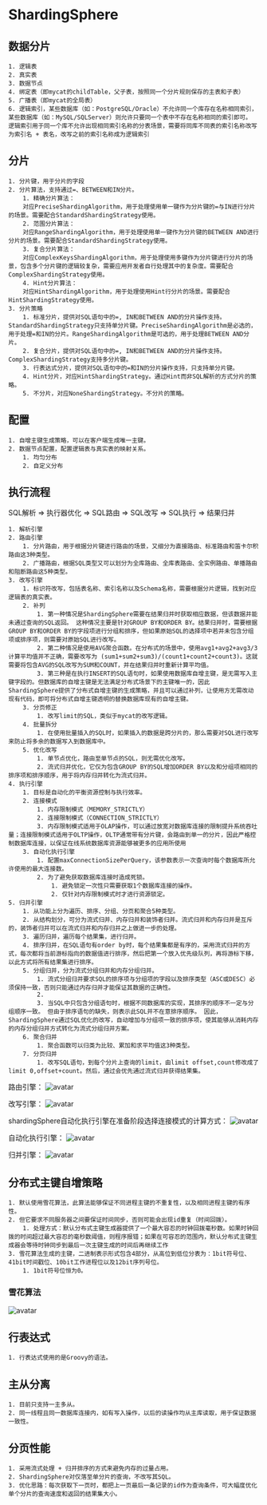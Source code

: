 #  ShardingSphere 
## 数据分片
	1. 逻辑表
	2. 真实表
	3. 数据节点
	4. 绑定表（即mycat的childTable，父子表，按照同一个分片规则保存的主表和子表）
	5. 广播表（即mycat的全局表）
	6. 逻辑索引，某些数据库（如：PostgreSQL/Oracle）不允许同一个库存在名称相同索引，某些数据库（如：MySQL/SQLServer）则允许只要同一个表中不存在名称相同的索引即可。 逻辑索引用于同一个库不允许出现相同索引名称的分表场景，需要将同库不同表的索引名称改写为索引名 + 表名，改写之前的索引名称成为逻辑索引
## 分片
	1. 分片键，用于分片的字段
	2. 分片算法，支持通过=、BETWEEN和IN分片。
		1. 精确分片算法：
		对应PreciseShardingAlgorithm，用于处理使用单一键作为分片键的=与IN进行分片的场景。需要配合StandardShardingStrategy使用。
		2. 范围分片算法：
		对应RangeShardingAlgorithm，用于处理使用单一键作为分片键的BETWEEN AND进行分片的场景。需要配合StandardShardingStrategy使用。
		3. 复合分片算法：
		对应ComplexKeysShardingAlgorithm，用于处理使用多键作为分片键进行分片的场景，包含多个分片键的逻辑较复杂，需要应用开发者自行处理其中的复杂度。需要配合ComplexShardingStrategy使用。
		4. Hint分片算法：
		对应HintShardingAlgorithm，用于处理使用Hint行分片的场景。需要配合HintShardingStrategy使用。
	3. 分片策略
		1. 标准分片，提供对SQL语句中的=, IN和BETWEEN AND的分片操作支持。StandardShardingStrategy只支持单分片键。PreciseShardingAlgorithm是必选的，用于处理=和IN的分片。RangeShardingAlgorithm是可选的，用于处理BETWEEN AND分片。
		2. 复合分片，提供对SQL语句中的=, IN和BETWEEN AND的分片操作支持。ComplexShardingStrategy支持多分片键。
		3. 行表达式分片，提供对SQL语句中的=和IN的分片操作支持，只支持单分片键。
		4. Hint分片，对应HintShardingStrategy。通过Hint而非SQL解析的方式分片的策略。
		5. 不分片，对应NoneShardingStrategy。不分片的策略。
## 配置
	1. 自增主键生成策略，可以在客户端生成唯一主键。
	2. 数据节点配置，配置逻辑表与真实表的映射关系。
		1. 均匀分布
		2. 自定义分布
## 执行流程

SQL解析 => 执行器优化 => SQL路由 => SQL改写 => SQL执行 => 结果归并

	1. 解析引擎
	2. 路由引擎
		1. 分片路由，用于根据分片键进行路由的场景，又细分为直接路由、标准路由和笛卡尔积路由这3种类型。
		2. 广播路由，根据SQL类型又可以划分为全库路由、全库表路由、全实例路由、单播路由和阻断路由这5种类型。
	3. 改写引擎
		1. 标识符改写，包括表名称、索引名称以及Schema名称，需要根据分片逻辑，找到对应逻辑表的真实表。
		2. 补列
			1. 第一种情况是ShardingSphere需要在结果归并时获取相应数据，但该数据并能未通过查询的SQL返回。 这种情况主要是针对GROUP BY和ORDER BY。结果归并时，需要根据GROUP BY和ORDER BY的字段项进行分组和排序，但如果原始SQL的选择项中若并未包含分组项或排序项，则需要对原始SQL进行改写。
			2. 第二种情况是使用AVG聚合函数。在分布式的场景中，使用avg1+avg2+avg3/3计算平均值并不正确，需要改写为 (sum1+sum2+sum3)/(count1+count2+count3)。这就需要将包含AVG的SQL改写为SUM和COUNT，并在结果归并时重新计算平均值。
			3. 第三种是在执行INSERT的SQL语句时，如果使用数据库自增主键，是无需写入主键字段的。但数据库的自增主键是无法满足分布式场景下的主键唯一的，因此ShardingSphere提供了分布式自增主键的生成策略，并且可以通过补列，让使用方无需改动现有代码，即可将分布式自增主键透明的替换数据库现有的自增主键。
		3. 分页修正
			1. 改写limit的SQL，类似于mycat的改写逻辑。
		4. 批量拆分
			1. 在使用批量插入的SQL时，如果插入的数据是跨分片的，那么需要对SQL进行改写来防止将多余的数据写入到数据库中。
		5. 优化改写
			1. 单节点优化，路由至单节点的SQL，则无需优化改写。
			2. 流式归并优化，它仅为包含GROUP BY的SQL增加ORDER BY以及和分组项相同的排序项和排序顺序，用于将内存归并转化为流式归并。
	4. 执行引擎
		1. 目标是自动化的平衡资源控制与执行效率。
		2. 连接模式
			1. 内存限制模式（MEMORY_STRICTLY）
			2. 连接限制模式（CONNECTION_STRICTLY）
			3. 内存限制模式适用于OLAP操作，可以通过放宽对数据库连接的限制提升系统吞吐量；连接限制模式适用于OLTP操作，OLTP通常带有分片键，会路由到单一的分片，因此严格控制数据库连接，以保证在线系统数据库资源能够被更多的应用所使用
		3. 自动化执行引擎
			1. 配置maxConnectionSizePerQuery，该参数表示一次查询时每个数据库所允许使用的最大连接数。
			2. 为了避免获取数据库连接时造成死锁。
				1. 避免锁定一次性只需要获取1个数据库连接的操作。
				2. 仅针对内存限制模式时才进行资源锁定。
	5. 归并引擎
		1. 从功能上分为遍历、排序、分组、分页和聚合5种类型。
		2. 从结构划分，可分为流式归并、内存归并和装饰者归并。流式归并和内存归并是互斥的，装饰者归并可以在流式归并和内存归并之上做进一步的处理。
		3. 遍历归并，遍历每个结果集，进行归并。
		4. 排序归并，在SQL语句有order by时，每个结果集都是有序的，采用流式归并的方式，每次都将当前游标指向的数据值进行排序，然后把第一个放入优先级队列，再将游标下移，以此方式将所有结果集进行排序。
		5. 分组归并，分为流式分组归并和内存分组归并。
			1. 流式分组归并要求SQL的排序项与分组项的字段以及排序类型（ASC或DESC）必须保持一致，否则只能通过内存归并才能保证其数据的正确性。
			2. 
			3. 当SQL中只包含分组语句时，根据不同数据库的实现，其排序的顺序不一定与分组顺序一致。 但由于排序语句的缺失，则表示此SQL并不在意排序顺序。 因此，ShardingSphere通过SQL优化的改写，自动增加与分组项一致的排序项，使其能够从消耗内存的内存分组归并方式转化为流式分组归并方案。
		6. 聚合归并
			1. 聚合函数可以归类为比较、累加和求平均值这3种类型。
		7. 分页归并
			1. 改写SQL语句，到每个分片上查询的limit，由limit offset,count修改成了limit 0,offset+count。然后，通过会优先通过流式归并获得结果集。
路由引擎：
![avatar](https://shardingsphere.apache.org/document/legacy/3.x/document/img/sharding/route_architecture.png)

改写引擎：
![avatar](https://shardingsphere.apache.org/document/legacy/3.x/document/img/sharding/rewrite_architecture_cn.png)

shardingSphere自动化执行引擎在准备阶段选择连接模式的计算方式：
![avatar](https://shardingsphere.apache.org/document/legacy/3.x/document/img/sharding/connection_mode_cn.png)

自动化执行引擎：
![avatar](https://shardingsphere.apache.org/document/legacy/3.x/document/img/sharding/execute_architecture_cn.png)

归并引擎：
![avatar](https://shardingsphere.apache.org/document/legacy/3.x/document/img/sharding/merge_architecture_cn.png)

## 分布式主键自增策略
	1. 默认使用雪花算法，此算法能够保证不同进程主键的不重复性，以及相同进程主键的有序性。
	2. 但它要求不同服务器之间要保证时间同步，否则可能会出现id重复（时间回拨）。
		1. 处理方式：默认分布式主键生成器提供了一个最大容忍的时钟回拨毫秒数。如果时钟回拨的时间超过最大容忍的毫秒数阈值，则程序报错；如果在可容忍的范围内，默认分布式主键生成器会等待时钟同步到最后一次主键生成的时间后再继续工作
	3. 雪花算法生成的主键，二进制表示形式包含4部分，从高位到低位分表为：1bit符号位、41bit时间戳位、10bit工作进程位以及12bit序列号位。
		1. 1bit符号位恒为0。
### 雪花算法
![avatar](https://shardingsphere.apache.org/document/legacy/3.x/document/img/sharding/snowflake_cn_v2.png)

## 行表达式
	1. 行表达式使用的是Groovy的语法。

## 主从分离
	1. 目前只支持一主多从。
	2. 同一线程且同一数据库连接内，如有写入操作，以后的读操作均从主库读取，用于保证数据一致性。

## 分页性能

	1. 采用流式处理 + 归并排序的方式来避免内存的过量占用。
	2. ShardingSphere对仅落至单分片的查询，不改写其SQL。
	3. 优化思路：每次获取下一页时，都把上一页最后一条记录的id作为查询条件，可大幅度优化单个分片的查询速度和返回的结果集大小。


